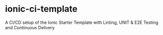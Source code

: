 # ionic-ci-template
A CI/CD setup of the Ionic Starter Template with Linting, UNIT &amp; E2E Testing and Continuous Delivery
